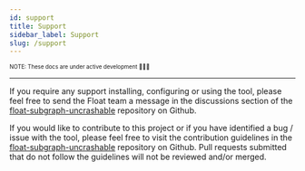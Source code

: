 ```yaml
---
id: support
title: Support
sidebar_label: Support
slug: /support
---
```


<sub><sup> NOTE: These docs are under active development 👷‍♀️👷 </sup></sub>

---

If you require any support installing, configuring or using the tool, please feel free to send the Float team a message in the discussions section of the [float-subgraph-uncrashable](https://github.com/Float-Capital/float-subgraph-uncrashable) repository on Github.

If you would like to contribute to this project or if you have identified a bug / issue with the tool, please feel free to visit the contribution guidelines in the  [float-subgraph-uncrashable](https://github.com/Float-Capital/float-subgraph-uncrashable) repository on Github. Pull requests submitted that do not follow the guidelines will not be reviewed and/or merged.